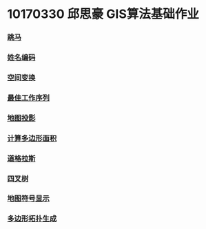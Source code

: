 10170330 邱思豪 GIS算法基础作业
=================
### [跳马](https://NNUGIS10170330.github.io/跳马.html)
### [姓名编码](https://NNUGIS10170330.github.io/姓名编码.html)
### [空间变换](https://NNUGIS10170330.github.io/空间变换.html)
### [最佳工作序列](https://NNUGIS10170330.github.io/最佳工作序列.html)
### [地图投影](https://NNUGIS10170330.github.io/地图投影.html)
### [计算多边形面积](https://NNUGIS10170330.github.io/江苏省面积计算.html)
### [道格拉斯](https://NNUGIS10170330.github.io/道格拉斯.html)
### [四叉树](https://NNUGIS10170330.github.io/四叉树.html)
### [地图符号显示](https://NNUGIS10170330.github.io/地图符号显示.html)
### [多边形拓扑生成](https://NNUGIS10170330.github.io/多边形拓扑生成.html)
